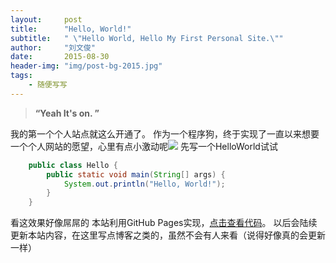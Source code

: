 ```yaml
---
layout:     post
title:      "Hello, World!"
subtitle:   " \"Hello World, Hello My First Personal Site.\""
author:     "刘文俊"
date:       2015-08-30
header-img: "img/post-bg-2015.jpg"
tags:
    - 随便写写
---
```


> **“Yeah It's on. ”**


我的第一个个人站点就这么开通了。
作为一个程序狗，终于实现了一直以来想要一个个人网站的愿望，心里有点小激动呢<img style="display: inline;" src="https://www.liuwj.me/files/in-post/hello-world-laugh.gif"/>
先写一个HelloWorld试试

````java
	public class Hello {
		public static void main(String[] args) {
			System.out.println("Hello, World!");
		}
	}
````

看这效果好像屌屌的<i class="emoji emoji-relieved"></i><i class="emoji emoji-relieved"></i><i class="emoji emoji-relieved"></i>
本站利用GitHub Pages实现，[点击查看代码](https://github.com/vincentlauvlwj/vincentlauvlwj.github.io)。
以后会陆续更新本站内容，在这里写点博客之类的，虽然不会有人来看（说得好像真的会更新一样）